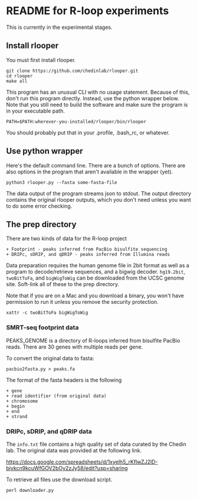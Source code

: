 README for R-loop experiments
=============================

This is currently in the experimental stages.

## Install rlooper ##

You must first install rlooper.

	git clone https://github.com/chedinlab/rlooper.git
	cd rlooper
	make all

This program has an unusual CLI with no usage statement. Because of
this, don't run this program directly. Instead, use the python wrapper
below. Note that you still need to build the software and make sure the
program is in your executable path.

	PATH=$PATH:wherever-you-installed/rlooper/bin/rlooper

You should probably put that in your .profile, .bash_rc, or whatever.

## Use python wrapper ##

Here's the default command line. There are a bunch of options. There are
also options in the program that aren't available in the wrapper (yet).

	python3 rlooper.py --fasta some-fasta-file

The data output of the program streams json to stdout. The output
directory contains the original rlooper outputs, which you don't need
unless you want to do some error checking. 

## The prep directory ##

There are two kinds of data for the R-loop project

	+ Footprint - peaks inferred from PacBio bisulfite sequencing
	+ DRIPc, sDRIP, and qDRIP - peaks inferred from Illumina reads

Data preparation requires the human genome file in 2bit format as well
as a program to decode/retrieve sequences, and a bigwig decoder.
`hg19.2bit`, `twoBitToFa`, and `bigWigToWig` can be downloaded from the
UCSC genome site. Soft-link all of these to the prep directory.

Note that if you are on a Mac and you download a binary, you won't have
permission to run it unless you remove the security protection.

	xattr -c twoBitToFa bigWigToWig
	
### SMRT-seq footprint data ###

PEAKS_GENOME is a directory of R-loops inferred from bisulfite PacBio
reads. There are 30 genes with multiple reads per gene.

To convert the original data to fasta:

	pacbio2fasta.py > peaks.fa

The format of the fasta headers is the following

	+ gene
	+ read identifier (from original data)
	+ chromosome
	+ begin
	+ end
	+ strand

### DRIPc, sDRIP, and qDRIP data ##

The `info.txt` file contains a high quality set of data curated by the Chedin lab. The original data was provided at the following link.

https://docs.google.com/spreadsheets/d/1xyelh5_rKflwZJ2lD-biykcn9kcuWfGOV2bOy2zJy58/edit?usp=sharing

To retrieve all files use the download script.

	perl downloader.py




